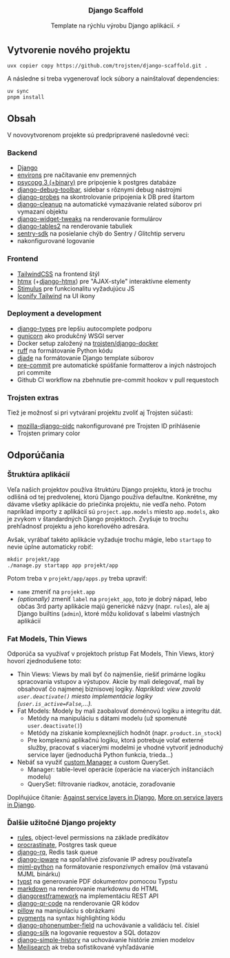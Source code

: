 <div align="center">
  <h3>Django Scaffold</h3>
  <p>Template na rýchlu výrobu Django aplikácií. ⚡</p>
</div>

## Vytvorenie nového projektu

```shell
uvx copier copy https://github.com/trojsten/django-scaffold.git .
```

A následne si treba vygenerovať lock súbory a nainštalovať dependencies:

```shell
uv sync
pnpm install
```

## Obsah

V novovytvorenom projekte sú predpripravené nasledovné veci:

### Backend

- [Django](https://www.djangoproject.com/)
- [environs](https://pypi.org/project/environs/) pre načítavanie env premenných
- [psycopg 3 (+binary)](https://pypi.org/project/psycopg/) pre pripojenie
  k postgres databáze
- [django-debug-toolbar](https://pypi.org/project/django-debug-toolbar/),
  sidebar s rôznymi debug nástrojmi
- [django-probes](https://pypi.org/project/django-probes/) na skontrolovanie
pripojenia k DB pred štartom
- [django-cleanup](https://pypi.org/project/django-cleanup/) na automatické
  vymazávanie related súborov pri vymazaní objektu
- [django-widget-tweaks](https://pypi.org/project/django-widget-tweaks/) na
  renderovanie formulárov
- [django-tables2](https://pypi.org/project/django-tables2/) na renderovanie tabuliek
- [sentry-sdk](https://pypi.org/project/sentry-sdk/) na posielanie chýb do
  Sentry / Glitchtip serveru
- nakonfigurované logovanie

### Frontend

- [TailwindCSS](https://tailwindcss.com/) na frontend štýl
- [htmx](https://htmx.org/)
  (+[django-htmx](https://django-htmx.readthedocs.io/en/latest/))
  pre "AJAX-style" interaktívne elementy
- [Stimulus](https://stimulus.hotwired.dev/) pre funkcionalitu vyžadujúcu JS
- [Iconify Tailwind](https://iconify.design/docs/usage/css/tailwind/tailwind4/)
  na UI ikony

### Deployment a development

- [django-types](https://pypi.org/project/django-types/) pre lepšiu autocomplete
  podporu
- [gunicorn](https://gunicorn.org/) ako produkčný WSGI server
- Docker setup založený na [trojsten/django-docker](https://github.com/trojsten/django-docker)
- [ruff](https://docs.astral.sh/ruff/) na formátovanie Python kódu
- [djade](https://pypi.org/project/djade/) na formátovanie Django template súborov
- [pre-commit](https://pypi.org/project/pre-commit/) pre automatické
  spúšťanie formatterov a iných nástrojoch pri commite
- Github CI workflow na zbehnutie pre-commit hookov v pull requestoch

### Trojsten extras

Tiež je možnosť si pri vytváraní projektu zvoliť aj Trojsten súčasti:

- [mozilla-django-oidc](https://pypi.org/project/mozilla-django-oidc/)
  nakonfigurované pre Trojsten ID prihlásenie
- Trojsten primary color

## Odporúčania

### Štruktúra aplikácií

Veľa našich projektov používa štruktúru Django projektu, ktorá je trochu
odlišná od tej predvolenej, ktorú Django používa defaultne.
Konkrétne, my dávame všetky aplikácie do priečinka projektu, nie vedľa
neho. Potom napríklad importy z aplikácií sú `project.app.models` miesto
`app.models`, ako je zvykom v štandardných Django projektoch.
Zvyšuje to trochu prehľadnosť projektu a jeho koreňového adresára.

Avšak, vyrábať takéto aplikácie vyžaduje trochu mágie, lebo `startapp`
to nevie úplne automaticky robiť:

```shell
mkdir projekt/app
./manage.py startapp app projekt/app
```

Potom treba v `projekt/app/apps.py` treba upraviť:

- `name` zmeniť na `projekt.app`
- _(optionally)_ zmeniť `label` na `projekt_app`, toto je dobrý nápad, lebo
  občas 3rd party aplikácie majú generické názvy (napr. `rules`), ale aj
  Django builtins (`admin`), ktoré môžu kolidovať s labelmi vlastných aplikácií

### Fat Models, Thin Views

Odporúča sa využívať v projektoch prístup Fat Models, Thin Views, ktorý
hovorí zjednodušene toto:

- Thin Views: Views by mali byť čo najmenšie, riešiť primárne logiku
  spracovania vstupov a výstupov.
  Akcie by mali delegovať, mali by obsahovať čo najmenej biznisovej logiky.
  _Napríklad: view zavolá `user.deactivate()` miesto implementácie logiky (`user.is_active=False`,...)._
- Fat Models: Modely by mali zaobalovať doménovú logiku a integritu dát.
  - Metódy na manipuláciu s dátami modelu (už spomenuté `user.deactivate()`)
  - Metódy na získanie komplexnejších hodnôt (napr. `product.in_stock`)
  - Pre komplexnú aplikačnú logiku, ktorá potrebuje volať externé služby,
    pracovať s viacerými modelmi je vhodné vytvoriť jednoduchý service
    layer (jednoduchá Python funkcia, trieda...)
- Nebáť sa využiť
  [custom Manager](https://docs.djangoproject.com/en/5.2/topics/db/managers/#custom-managers)
  a custom QuerySet.
  - Manager: table-level operácie (operácie na viacerých inštanciách modelu)
  - QuerySet: filtrovanie riadkov, anotácie, zoraďovanie

Doplňujúce čítanie:
[Against service layers in Django](https://www.b-list.org/weblog/2020/mar/16/no-service/),
[More on service layers in Django](https://www.b-list.org/weblog/2020/mar/23/still-no-service/).

### Ďalšie užitočné Django projekty

- [rules](https://pypi.org/project/rules/), object-level permissions na základe predikátov
- [procrastinate](https://procrastinate.readthedocs.io/en/stable/), Postgres
  task queue
- [django-rq](https://github.com/rq/django-rq), Redis task queue
- [django-ipware](https://pypi.org/project/django-ipware/) na spoľahlivé
  zisťovanie IP adresy používateľa
- [mjml-python](https://pypi.org/project/mjml-python/) na formátovanie
  responzívnych emailov (má vstavanú MJML binárku)
- [typst](https://pypi.org/project/typst/) na generovanie PDF dokumentov pomocou
  Typstu
- [markdown](https://pypi.org/project/markdown/) na renderovanie markdownu do HTML
- [djangorestframework](https://django-rest-framework.org) na implementáciu REST
  API
- [django-qr-code](https://pypi.org/project/django-qr-code/) na renderovanie QR kódov
- [pillow](https://pillow.readthedocs.io/en/stable/) na manipuláciu s obrázkami
- [pygments](https://pypi.org/project/Pygments/) na syntax highlighting kódu
- [django-phonenumber-field](https://pypi.org/project/django-phonenumber-field/)
  na uchovávanie a validáciu tel. čísiel
- [django-silk](https://pypi.org/project/django-silk/) na logovanie requestov a
  SQL dotazov
- [django-simple-history](https://pypi.org/project/django-simple-history/)
  na uchovávanie histórie zmien modelov
- [Meilisearch](https://www.meilisearch.com/) ak treba sofistikované vyhľadávanie
